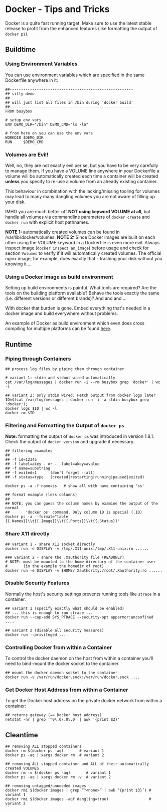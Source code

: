 # Docker - Tips and Tricks

Docker is a quite fast running target. Make sure to use the latest stable release to profit from the enhanced features (like formatting the output of `docker ps`).

## Buildtime

### Using Environment Variables

You can use environment variables which are specified in the same Dockerfile anywhere in it:

```
##-------------------------------------------------------
## silly demo
##
## will just list all files in /bin during 'docker build'
##-------------------------------------------------------
FROM busybox

# setup env vars
ENV DEMO_DIR="/bin" DEMO_CMD="ls -la"

# from here on you can use the env vars
WORKDIR $DEMO_DIR
RUN     $DEMO_CMD
```

### Volumes are Evil!

Well, no, they are not exactly evil per se, but you have to be very carefully to manage them. If you have a VOLUME line anywhere in your Dockerfile a volume will be automatically created each time a container will be created **unless** you specify to re-use a volume from an already existing container.

This behaviour in combination with the lacking/missing tooling for volumes may lead to many many dangling volumes you are not aware of filling up your disk.

IMHO you are much better off **NOT using keyword VOLUME at all**, but handle all volumes via commandline parameters of `docker create` and `docker run` with explicit host pathnames.

**NOTE 1:** automatically created volumes can be found in /var/lib/docker/volumes.
**NOTE 2:** Since Docker images are built on each other using the VOLUME keyword in a Dockerfile is even more evil. Always inspect image (`docker inspect an_image`) before usage and check for section `Volumes` to verify if it will automatically created volumes. The official nginx image, for example, does exactly that - trashing your disk without you knowing it ...

### Using a Docker image as build environment

Setting up build environments is painful. What tools are required? Are the tools on the building platform available? Behave the tools exactly the same (i.e. different versions or different brands)? And and and ...

With docker that burden is gone. Embed everything that's needed in a docker image and build everywhere without problems. 

An example of Docker as build environment which even does cross compiling for multiple platforms can be found [here](https://github.com/tianon/gosu).


## Runtime

### Piping through Containers

```
## process log files by piping them through container

# variant 1: stdin and stdout wired automatically
cat /var/log/messages | docker run -i --rm busybox grep 'docker' | wc -l

## variant 2: only stdin wired. Fetch output from docker logs later
ID=$(cat /var/log/messages | docker run -i -a stdin busybox grep 'docker'); 
docker logs $ID | wc -l
docker rm $ID
```

### Filtering and Formatting the Output of `docker ps`

**Note:** formatting the output of `docker ps` was introduced in version 1.8.1. Check the output of `docker version` and upgrade if necessary. 

```
## filtering examples
##
## -f id=12345
## -f label=akey - or -  label=akey=avalue
## -f name=substring   
## -f exited=1      (don't forget --all)
## -f status=type   (created|restarting|running|paused|exited)

docker ps -a -f name=ss   # show all with name containing 'ss'

## format example (less columns)
##
## NOTE: you can guess the column names by examine the output of the normal 
##       'docker ps' command. Only column ID is special (.ID)
docker ps -a --format="table {{.Names}}\\t{{.Image}}\\t{{.Ports}}\\t{{.Status}}"
```

### Share X11 directly

```
## variant 1 - share X11 socket directly
docker run -e DISPLAY -v /tmp/.X11-unix:/tmp/.X11-unix:ro ......

### variant 2 - share the .Xauthority file (READONLY)
# NOTE: must be mounted to the home directory of the container user
#       (in the example the homedir of root)
docker run -e DISPLAY -v $HOME/.Xauthority:/root/.Xauthority:ro ......
```

### Disable Security Features

Normally the host's security settings prevents running tools like `strace` in a container.

```
## variant 1 (specify exactly what should be enabled)
## ... this is enough to run strace ...
docker run --cap-add SYS_PTRACE --security-opt apparmor:unconfined .... 

## variant 2 (disable all security measures)
docker run --privileged ....
```

### Controlling Docker from within a Container

To control the docker daemon on the host from within a container you'll need to bind-mount the docker socket to the container.

```
## mount the docker daemon socket to the container
docker run -v /var/run/docker.sock:/var/run/docker.sock ....
```

### Get Docker Host Address from within a Container

To get the Docker host address on the private docker network from within a container:

```shell
## returns gateway (== Docker host address)
netstat -nr | grep '^0\.0\.0\.0' | awk '{print $2}'
```


## Cleantime

```
## removing ALL stopped containers 
docker rm $(docker ps -aq)       # variant 1
docker ps -aq | xargs docker rm  # variant 2

## removing ALL stopped container and ALL of their automatically created VOLUMES
docker rm -v $(docker ps -aq)       # variant 1
docker ps -aq | xargs docker rm -v  # variant 2

## removing untagged/unneeded images
docker rmi $(docker images | grep “^<none>” | awk ‘{print $3}’) # variant 1
docker rmi $(docker images -aqf dangling=true)                  # variant 2
``
